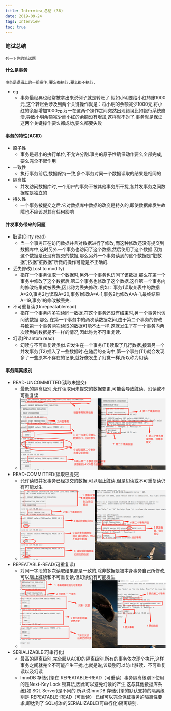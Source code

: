 ```yaml
---
title: Interview_总结 (36)
date: 2019-09-24
tags: Interview
toc: true
---
```


### 笔试总结
    列一下你的笔试题
    
<!-- more -->


#### 什么是事务
    事务是逻辑上的一组操作,要么都执行,要么都不执行.
- eg
    * 事务最经典也经常被拿出来说例子就是转账了.假如小明要给小红转账1000元,这个转账会涉及到两个关键操作就是：将小明的余额减少1000元,将小红的余额增加1000元.万一在这两个操作之间突然出现错误比如银行系统崩溃,导致小明余额减少而小红的余额没有增加,这样就不对了.事务就是保证这两个关键操作要么都成功,要么都要失败

#### 事务的特性(ACID)
- 原子性
    * 事务是最小的执行单位,不允许分割.事务的原子性确保动作要么全部完成,要么完全不起作用
- 一致性
    * 执行事务前后,数据保持一致,多个事务对同一个数据读取的结果是相同的
- 隔离性
    * 并发访问数据库时,一个用户的事务不被其他事务所干扰,各并发事务之间数据库是独立的
- 持久性
    * 一个事务被提交之后.它对数据库中数据的改变是持久的,即使数据库发生故障也不应该对其有任何影响

#### 并发事务带来的问题
- 脏读(Dirty read)
    * 当一个事务正在访问数据并且对数据进行了修改,而这种修改还没有提交到数据库中,这时另外一个事务也访问了这个数据,然后使用了这个数据.因为这个数据是还没有提交的数据,那么另外一个事务读到的这个数据是“脏数据”,依据“脏数据”所做的操作可能是不正确的.
- 丢失修改(Lost to modify)
    * 指在一个事务读取一个数据时,另外一个事务也访问了该数据,那么在第一个事务中修改了这个数据后,第二个事务也修改了这个数据.这样第一个事务内的修改结果就被丢失,因此称为丢失修改. 例如：事务1读取某表中的数据A=20,事务2也读取A=20,事务1修改A=A-1,事务2也修改A=A-1,最终结果A=19,事务1的修改被丢失.
- 不可重复读(Unrepeatableread)
    * 指在一个事务内多次读同一数据.在这个事务还没有结束时,另一个事务也访问该数据.那么,在第一个事务中的两次读数据之间,由于第二个事务的修改导致第一个事务两次读取的数据可能不太一样.这就发生了在一个事务内两次读到的数据是不一样的情况,因此称为不可重复读.
- 幻读(Phantom read)
    * 幻读与不可重复读类似.它发生在一个事务(T1)读取了几行数据,接着另一个并发事务(T2)插入了一些数据时.在随后的查询中,第一个事务(T1)就会发现多了一些原本不存在的记录,就好像发生了幻觉一样,所以称为幻读.

#### 事务隔离级别
- READ-UNCOMMITTED(读取未提交)
    * 最低的隔离级别,允许读取尚未提交的数据变更,可能会导致脏读、幻读或不可重复读
    * ![读取未提交](/img/20190924_1.png)
- READ-COMMITTED(读取已提交)
    * 允许读取并发事务已经提交的数据,可以阻止脏读,但是幻读或不可重复读仍有可能发生
    * ![读取已提交](/img/20190924_2.png)
- REPEATABLE-READ(可重复读)
    * 对同一字段的多次读取结果都是一致的,除非数据是被本身事务自己所修改,可以阻止脏读和不可重复读,但幻读仍有可能发生
    * ![可重复读](/img/20190924_3.png)
- SERIALIZABLE(可串行化)
    * 最高的隔离级别,完全服从ACID的隔离级别.所有的事务依次逐个执行,这样事务之间就完全不可能产生干扰,也就是说,该级别可以防止脏读、不可重复读以及幻读
    * InnoDB 存储引擎在 REPEATABLE-READ（可重读）事务隔离级别下使用的是Next-Key Lock 锁算法,因此可以避免幻读的产生,这与其他数据库系统(如 SQL Server)是不同的.所以说InnoDB 存储引擎的默认支持的隔离级别是 REPEATABLE-READ（可重读） 已经可以完全保证事务的隔离性要求,即达到了 SQL标准的SERIALIZABLE(可串行化)隔离级别.










